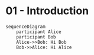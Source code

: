 # 01 - Introduction

```mermaid
sequenceDiagram
    participant Alice
    participant Bob
    Alice->>Bob: Hi Bob
    Bob->>Alice: Hi Alice
```